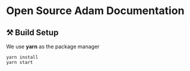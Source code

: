 # Open Source Adam Documentation

## ⚒️ Build Setup 

We use **yarn** as the package manager

```
yarn install
yarn start
```